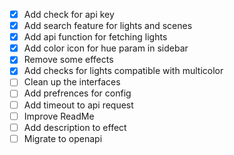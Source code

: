 - [x] Add check for api key
- [x] Add search feature for lights and scenes
- [x] Add api function for fetching lights
- [x] Add color icon for hue param in sidebar
- [x] Remove some effects
- [x] Add checks for lights compatible with multicolor
- [ ] Clean up the interfaces
- [ ] Add prefrences for config
- [ ] Add timeout to api request
- [ ] Improve ReadMe
- [ ] Add description to effect
- [ ] Migrate to openapi